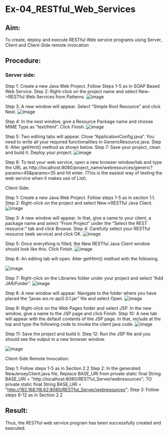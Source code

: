# Ex-04_RESTful_Web_Services
## Aim:

To create, deploy and execute RESTful Web service programs using Server, Client and Client-Side remote invocation
## Procedure:

### Server side:
Step 1: Create a new Java Web Project. Follow Steps 1-5 as in SOAP Based Web Service.
Step 2: Right-click on the project name and select New->RESTful Web Services from Patterns.
![image](https://github.com/snoopydj911/Ex-04_RESTful_Web_Services/assets/122033587/78fc4e7c-9dc7-4b71-b246-3bf282e43691)





Step 3: A new window will appear. Select “Simple Root Resource” and click Next.
![image](https://github.com/snoopydj911/Ex-04_RESTful_Web_Services/assets/122033587/fbf6169b-fd4f-4fac-a243-5b8c833e87cc)

 
 


Step 4: In the next window, give a Resource Package name and choose MIME Type as “text/html”. Click Finish.
![image](https://github.com/snoopydj911/Ex-04_RESTful_Web_Services/assets/122033587/80f4ebde-d937-453e-8a68-ccf8b5564ed8)



Step 5: Two editing tabs will appear. Close “ApplicationConfig.java”. You need to write all your required functionalities in GenericResource.java.
Step 6: Alter getHtml() method as shown below.
Step 7: Save your project, clean and build it. Deploy your project.
![image](https://github.com/snoopydj911/Ex-04_RESTful_Web_Services/assets/122033587/9229ae26-28b9-41a2-aa28-6168ec15f9cd)

 

 


Step 8: To test your web service, open a new browser window/tab and type the URL as http://localhost:8080/project_name/webresources/generic?params=45&params=35 and hit enter. (This is the easiest way of testing the web service when it makes use of List).



Client-Side:


Step 1: Create a new Java Web Project. Follow steps 1-5 as in section 1.1.
Step 2: Right-click on the project and select New->RESTful Java Client.
![image](https://github.com/snoopydj911/Ex-04_RESTful_Web_Services/assets/122033587/0f3d1ef1-22e7-41fc-a18b-130bbcbc5316)




Step 3: A new window will appear. In that, give a name to your client, a package name and select “From Project” under the “Select the REST resource:” tab and click Browse. Step 4: Carefully select your RESTful resource (web service) and click OK.
![image](https://github.com/snoopydj911/Ex-04_RESTful_Web_Services/assets/122033587/3f41f4ea-08b8-474e-a75b-05ad772eb7be)

 
 


Step 5: Once everything is filled, the New RESTful Java Client window should look like this. Click Finish.
![image](https://github.com/snoopydj911/Ex-04_RESTful_Web_Services/assets/122033587/b3b04b85-3720-486b-919a-c0ba14ce18d9)



Step 6: An editing tab will open. Alter getHtml() method with the following.

![image](https://github.com/snoopydj911/Ex-04_RESTful_Web_Services/assets/122033587/b008e315-9f03-41ab-b78a-2b538455bb1d)

 


Step 7: Right-click on the Libraries folder under your project and select “Add JAR/Folder”.
![image](https://github.com/snoopydj911/Ex-04_RESTful_Web_Services/assets/122033587/d3295ed2-9082-4aca-ba17-ffdfb6e9e69c)



Step 8: A new window will appear. Navigate to the folder where you have placed the “javax.ws.rs-api2.0.1.jar” file and select Open.
![image](https://github.com/snoopydj911/Ex-04_RESTful_Web_Services/assets/122033587/4de50618-77a0-4ce7-8d9c-258c426c483e)

 
 


Step 9: Right-click on the Web Pages folder and select JSP. In the new window, give a name to the JSP page and click Finish.
Step 10: A new tab will appear with the default contents of the JSP page. In that, include at the top and type the following code to invoke the client java code.
![image](https://github.com/snoopydj911/Ex-04_RESTful_Web_Services/assets/122033587/5b3c7d23-a691-4eb3-a32c-0a439cb81a39)


Step 11: Save the project and build it.
Step 12: Run the JSP file and you should see the output in a new browser window.
 
 ![image](https://github.com/snoopydj911/Ex-04_RESTful_Web_Services/assets/122033587/e64b6ca8-ca1f-46c4-a658-8e2cf9d8fb48)



Client-Side Remote Invocation:


Step 1: Follow steps 1-5 as in Section 2.2
Step 2: In the generated NewJerseyClient.java file, Replace BASE_URI from private static final String BASE_URI = "http://localhost:8080/RESTful_Server/webresources"; TO private static final String BASE_URI = "http://192.168.116.62:8080/RESTful_Server/webresources";
Step 3: Follow steps 6-12 as in Section 2.2


## Result:
 Thus, the RESTful web service program has been successfully created and executed.
